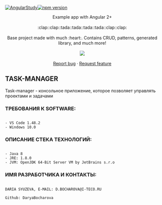 [![AngularStudy](https://img.shields.io/badge/realworld-frontend-%23783578.svg)](https://github.com/DaryaBocharova/angularStudy)[![npm version](https://badge.fury.io/js/%40angular%2Fcore.svg)](https://www.npmjs.com)

 <p align="center">
    Example app with Angular 2+
    <br>
    <br>
    :clap::clap::tada::tada::tada::tada::clap::clap:
    <br>
    <br>
    Base project made with much :heart:. Contains CRUD, patterns, generated library, and much more!
    <br>
    <br>
    <img src="https://media.giphy.com/media/l1J9uqrrdc8B3aa6A/giphy.gif"/>
    <br>
    <br>
    <a href="https://github.com/Ismaestro/angular9-example-app/issues/new">Report bug</a>
    ·
    <a href="https://github.com/Ismaestro/angular9-example-app/issues/new">Request feature</a>
  </p>
</p>

TASK-MANAGER
--------------------------------------------------------------------------------------
Task-manager - консольное приложение, которое позволяет управлять проектами и задачами
### ТРЕБОВАНИЯ К SOFTWARE:

```

- VS Code 1.48.2
- Windows 10.0

```
### ОПИСАНИЕ СТЕКА ТЕХНОЛОГИЙ:

```

- Java 8
- JRE: 1.8.0
- JVM: OpenJDK 64-Bit Server VM by JetBrains s.r.o

```
### ИМЯ РАЗРАБОТЧИКА И КОНТАКТЫ:

```

DARIA SYUZEVA, E-MAIL: D.BOCHAROVA@I-TECO.RU

Github: DaryaBocharova

```
